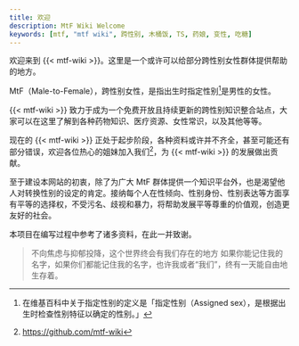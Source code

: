 ```yaml
---
title: 欢迎
description: MtF Wiki Welcome
keywords: [mtf, "mtf wiki", 跨性别, 木桶饭, TS, 药娘, 变性, 吃糖]
---
```


欢迎来到 {{< mtf-wiki >}}。这里是一个或许可以给部分跨性别女性群体提供帮助的地方。

MtF（Male-to-Female），跨性别女性，是指出生时指定性别[^1]是男性的女性。

{{< mtf-wiki >}} 致力于成为一个免费开放且持续更新的跨性别知识整合站点，大家可以在这里了解到各种药物知识、医疗资源、女性常识，以及其他等等。

现在的 {{< mtf-wiki >}} 正处于起步阶段，各种资料或许并不齐全，甚至可能还有部分错误，欢迎各位热心的姐妹加入我们[^2]，为 {{< mtf-wiki >}} 的发展做出贡献。

至于建设本网站的初衷，除了为广大 MtF 群体提供一个知识平台外，也是渴望他人对转换性别的设定的肯定。接纳每个人在性倾向、性别身份、性别表达等方面享有平等的选择权，不受污名、歧视和暴力，将帮助发展平等尊重的价值观，创造更友好的社会。

本项目在编写过程中参考了诸多资料，在此一并致谢。

> 不向焦虑与抑郁投降，这个世界终会有我们存在的地方
> 如果你能记住我的名字，如果你们都能记住我的名字，也许我或者“我们”，终有一天能自由地生存着。

[^1]: 在维基百科中关于指定性别的定义是「指定性别（Assigned sex），是根据出生时检查性别特征以确定的性别。」
[^2]: <https://github.com/mtf-wiki>
